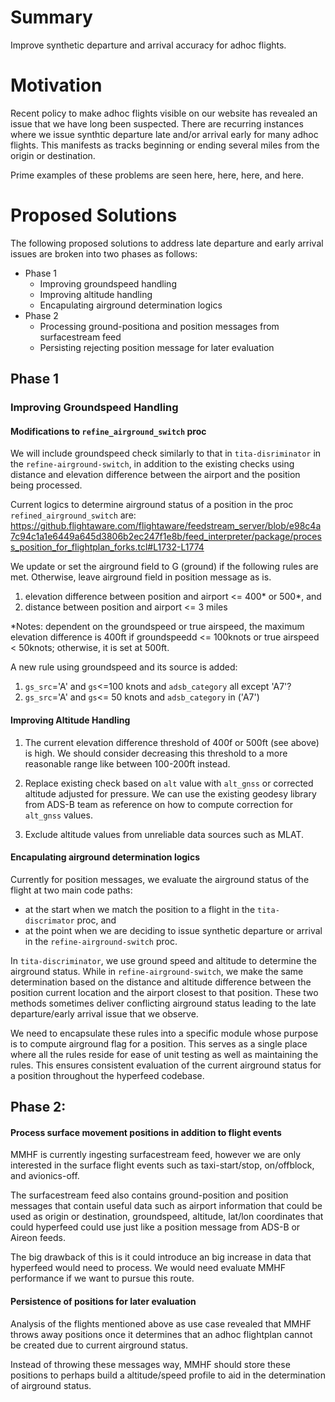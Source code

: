 # Summary

Improve synthetic departure and arrival accuracy for adhoc flights.

# Motivation

Recent policy to make adhoc flights visible on our website has revealed an      
issue that we have long been suspected.  There are recurring instances where we
issue synthtic departure late and/or arrival early for many adhoc flights. This
manifests as tracks beginning or ending several miles from the origin or 
destination.

Prime examples of these problems are seen here, here, here, and here.  

# Proposed Solutions

The following proposed solutions to address late departure and early arrival 
issues are broken into two phases as follows:
* Phase 1
    * Improving groundspeed handling
    * Improving altitude handling
    * Encapulating airground determination logics
* Phase 2
    * Processing ground-positiona and position messages from surfacestream feed
    * Persisting rejecting position message for later evaluation


## Phase 1

### Improving Groundspeed Handling

#### Modifications to `refine_airground_switch` proc
We will include groundspeed check similarly to that in `tita-disriminator` in 
the `refine-airground-switch`, in addition to the existing checks using 
distance and elevation difference between the airport and the position being
processed.

Current logics to determine airground status of a position in the proc 
`refined_airground_switch` are:
https://github.flightaware.com/flightaware/feedstream_server/blob/e98c4a7c94c1a1e6449a645d3806b2ec247f1e8b/feed_interpreter/package/process_position_for_flightplan_forks.tcl#L1732-L1774

We update or set the airground field to G (ground) if the following rules are
met. Otherwise, leave airground field in position message as is.  
1. elevation difference between position and airport <= 400* or 500*, and
2. distance between position and airport <= 3 miles

*Notes: dependent on the groundspeed or true airspeed, the maximum elevation 
difference is 400ft if groundspeedd <= 100knots or true airspeed < 50knots; 
otherwise, it is set at 500ft.

A new rule using groundspeed and its source is added:
1. `gs_src`='A' and `gs`<=100 knots and `adsb_category` all except 'A7'?
2. `gs_src`='A' and `gs`<= 50 knots and `adsb_category` in ('A7')


#### Improving Altitude Handling
1. The current elevation difference threshold of 400f or 500ft (see above) is
high. We should consider decreasing this threshold to a more reasonable range 
like between 100-200ft instead.  

2. Replace existing check based on `alt` value with `alt_gnss` or corrected 
altitude adjusted for pressure.  We can use the existing geodesy library from 
ADS-B team as reference on how to compute correction for `alt_gnss` values.

3. Exclude altitude values from unreliable data sources such as MLAT.
  

#### Encapulating airground determination logics

Currently for position messages, we evaluate the airground status of the flight
at two main code paths:
* at the start when we match the position to a flight in the `tita-discrimator` proc, and 
* at the point when we are deciding to issue synthetic departure or arrival in the
`refine-airground-switch` proc.

In `tita-discriminator`, we use ground speed and altitude to determine the airground
status.  While in `refine-airground-switch`, we make the same determination based on
the distance and altitude difference between the position current location and the
airport closest to that position.  These two methods sometimes deliver conflicting 
airground status leading to the late departure/early arrival issue that we observe.  

We need to encapsulate these rules into a specific module whose purpose is to
compute airground flag for a position.  This serves as a single place where all
the rules reside for ease of unit testing as well as maintaining the rules.  This
ensures consistent evaluation of the current airground status for a position
throughout the hyperfeed codebase.

## Phase 2:

#### Process surface movement positions in addition to flight events

MMHF is currently ingesting surfacestream feed, however we are only interested in
the surface flight events such as taxi-start/stop, on/offblock, and avionics-off.

The surfacestream feed also contains ground-position and position messages that 
contain useful data such as airport information that could be used as origin or
destination, groundspeed, altitude, lat/lon coordinates that could hyperfeed 
could use just like a position message from ADS-B or Aireon feeds. 

The big drawback of this is it could introduce an big increase in data that
hyperfeed would need to process.  We would need evaluate MMHF performance if we
want to pursue this route.

#### Persistence of positions for later evaluation

Analysis of the flights mentioned above as use case revealed that MMHF throws away
positions once it determines that an adhoc flightplan cannot be created due to 
current airground status.  

Instead of throwing these messages way, MMHF should store these positions to perhaps
build a altitude/speed profile to aid in the determination of airground status. 
